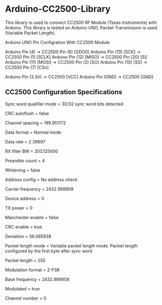 Arduino-CC2500-Library
======================

This library is used to connect CC2500 RF Module (Texas Instruments) with Arduino.
This library is tested on Arduino UNO. 
Packet Transmission is used (Variable Packet Length).

Arduino UNO Pin Configration With CC2500 Module

Arduino Pin (4)         -> CC2500 Pin (6)  [GDO0]
Arduino Pin (13) [SCK]  -> CC2500 Pin (1)  [SCLK]
Arduino Pin (12) [MISO] -> CC2500 Pin (20) [SI]
Arduino Pin (11) [MOSI] -> CC2500 Pin (2)  [SO]
Arduino Pin (10) [SS]   -> CC2500 Pin (7)  [CSn]

Arduino Pin (3.3V)      -> CC2500 [VCC]
Arduino Pin (GND)       -> CC2500 [GND]

CC2500 Configuration Specifications
------------------------------------------------------------------------------------

Sync word qualifier mode = 30/32 sync word bits detected

CRC autoflush = false

Channel spacing = 199.951172

Data format = Normal mode

Data rate = 2.39897

RX filter BW = 203.125000

Preamble count = 4

Whitening = false

Address config = No address check

Carrier frequency = 2432.999908

Device address = 0

TX power = 0

Manchester enable = false

CRC enable = true

Deviation = 38.085938

Packet length mode = Variable packet length mode. Packet length configured by the first byte after sync word

Packet length = 255

Modulation format = 2-FSK

Base frequency = 2432.999908

Modulated = true

Channel number = 0
